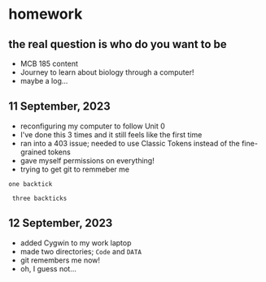 # homework
## the real question is who do you want to be ##
+ MCB 185 content
+ Journey to learn about biology through a computer!
+ maybe a log...

11 September, 2023
---------------------------------------
+ reconfiguring my computer to follow Unit 0 
+ I've done this 3 times and it still feels like the first time
+ ran into a 403 issue; needed to use Classic Tokens instead of the fine-grained tokens
+ gave myself permissions on everything!
+ trying to get git to remmeber me 

`one backtick`

``` three backticks```

 
12 September, 2023
---------------------------------------
+ added Cygwin to my work laptop 
+ made two directories; ```Code``` and ```DATA```
+ git remembers me now! 
+ oh, I guess not...